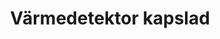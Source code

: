 ---
title: 'Värmedetektor kapslad'
symbol_image: '/images/symbols/kr/60.svg'
weight: 60
card: true
card_color: 'bg-symbol-red'
---